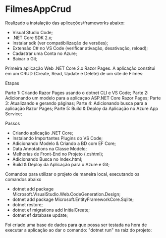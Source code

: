 # FilmesAppCrud


Realizado a instalação das aplicações/frameworks abaixo:

- Visual Studio Code;
- .NET Core SDK 2.x;
- Instalar sdk (ver compatibilização de versões);
- Extensão C# no VS Code (verificar ativação, desativação, reload);
- Cadastrar uma Conta no Azure;
- Baixar o Git;


Primeira aplicação Web .NET Core 2.x Razor Pages. A aplicação constitui em um CRUD (Create, Read, Update e Delete) de um site de Filmes: 


Etapas

Parte 1: Criando Razor Pages usando o dotnet CLI e VS Code;
Parte 2: Adicionando um modelo para a aplicaçao ASP.NET Core Razor Pages;
Parte 3: Atualizando e gerando páginas;
Parte 4: Adicionando busca para a aplicação Razor Pages;
Parte 5: Build & Deploy da Aplicação no Azure App Service;

Passos

- Criando aplicação .NET Core;
- Instalando Importantes Plugins do VS Code;
- Adicionando Modelo & Criando a BD com EF Core;
- Data Annotations na Classe Modelo;
- Melhorias de Front-End no Projeto (.cshtml);
- Adicionando Busca no Index.html;
- Build & Deploy da Aplicação para o Azure e Git;

Comandos para utilizar o projeto de maneira local, executando os comandos abaixo

- dotnet add package Microsoft.VisualStudio.Web.CodeGeneration.Design;
- dotnet add package Microsoft.EntityFrameworkCore.Sqlite;
- dotnet restore;
- dotnet ef migrations add InitialCreate;
- dotnet ef database update;

Foi criado uma base de dados para que possa ser testada na hora de executar a aplicação ao dar o comando: "dotnet run" na raiz do projeto:


